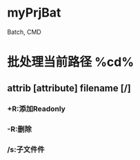 # myPrjBat
Batch, CMD


# 批处理当前路径 %cd%
## attrib [attribute] filename [/]
### +R:添加Readonly
### -R:删除
### /s:子文件件